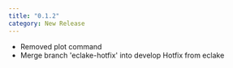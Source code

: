 ```yaml
---
title: "0.1.2"
category: New Release
---
```

- Removed plot command
- Merge branch 'eclake-hotfix' into develop  Hotfix from eclake
